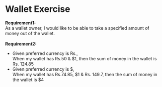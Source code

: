 # Wallet Exercise
**Requirement1:** <br>
As a wallet owner, I would like to be able to take a specified amount of money out of the wallet.
<br><br>
**Requirement2:** 
- Given preferred currency is Rs., <br>
When my wallet has Rs.50 & $1, then the sum of money in the wallet is Rs. 124.85
- Given preferred currency is $, <br>
When my wallet has Rs.74.85, $1 & Rs. 149.7, then the sum of money in the wallet is $4
